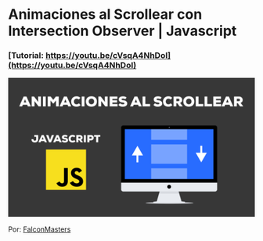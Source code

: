 # Animaciones al Scrollear con Intersection Observer | Javascript
### [Tutorial: https://youtu.be/cVsqA4NhDoI](https://youtu.be/cVsqA4NhDoI)

![Animaciones al Scrollear con Intersection Observer | Javascript](https://raw.githubusercontent.com/falconmasters/intersection-observer/master/img/thumb.png)

Por: [FalconMasters](http://www.falconmasters.com)